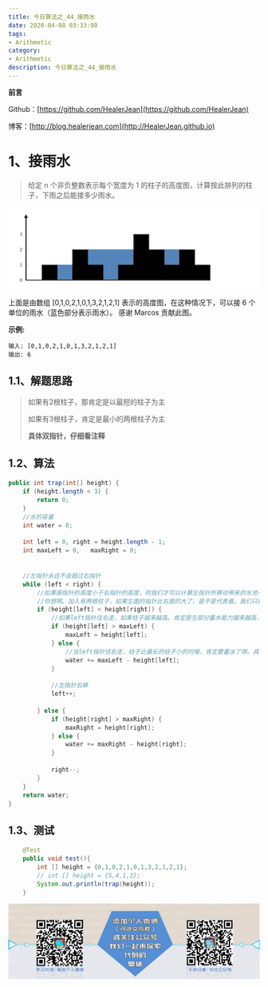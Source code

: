```yaml
---
title: 今日算法之_44_接雨水
date: 2020-04-08 03:33:00
tags: 
- Arithmetic
category: 
- Arithmetic
description: 今日算法之_44_接雨水
---
```


**前言**     

 Github：[https://github.com/HealerJean](https://github.com/HealerJean)         

 博客：[http://blog.healerjean.com](http://HealerJean.github.io)          



# 1、接雨水
> 给定 n 个非负整数表示每个宽度为 1 的柱子的高度图，计算按此排列的柱子，下雨之后能接多少雨水。

![1586326942345](https://raw.githubusercontent.com/HealerJean/HealerJean.github.io/master/blogImages/1586326942345.png)



上面是由数组 [0,1,0,2,1,0,1,3,2,1,2,1] 表示的高度图，在这种情况下，可以接 6 个单位的雨水（蓝色部分表示雨水）。 感谢 Marcos 贡献此图。



**示例:**

```
输入: [0,1,0,2,1,0,1,3,2,1,2,1]
输出: 6
```





## 1.1、解题思路 

> 如果有2根柱子，那肯定是以最短的柱子为主    
>
> 如果有3根柱子，肯定是最小的两根柱子为主       
>
> **具体双指针，仔细看注释**








## 1.2、算法

```java
public int trap(int[] height) {
    if (height.length < 3) {
        return 0;
    }
    //水的容量
    int water = 0;

    int left = 0, right = height.length - 1;
    int maxLeft = 0,   maxRight = 0;


    //左指针永远不会超过右指针
    while (left < right) {
        //如果座指针的高度小于右指针的高度，则我们才可以计算左指针所移动带来的水池子。否则要计算右面的指针的水池子，
        //你想啊。加入有两根柱子，如果左面的指针比右面的大了，是不是代表着。我们只能以右面的住柱子为主。反之以左面的柱子为主
        if (height[left] < height[right]) {
            //如果left指针往右走，如果柱子越来越高。肯定是左部分蓄水能力越来越高， 所以获取最长的左柱子
            if (height[left] > maxLeft) {
                maxLeft = height[left];
            } else {
                //当left指针往右走，柱子比最长的柱子小的时候，肯定要蓄水了呀。具体当前这根柱子，蓄水值就等于最长的柱子减去当前的柱子。
                water += maxLeft - height[left];
            }

            //左指针右移
            left++;

        } else {
            if (height[right] > maxRight) {
                maxRight = height[right];
            } else {
                water += maxRight - height[right];
            }

            right--;
        }
    }
    return water;
}
```




## 1.3、测试 

```java
    @Test
    public void test(){
        int [] height = {0,1,0,2,1,0,1,3,2,1,2,1};
        // int [] height = {5,4,1,2};
        System.out.println(trap(height));
    }

```







![ContactAuthor](https://raw.githubusercontent.com/HealerJean/HealerJean.github.io/master/assets/img/artical_bottom.jpg)



<link rel="stylesheet" href="https://unpkg.com/gitalk/dist/gitalk.css">

<script src="https://unpkg.com/gitalk@latest/dist/gitalk.min.js"></script> 
<div id="gitalk-container"></div>    
 <script type="text/javascript">
    var gitalk = new Gitalk({
		clientID: `1d164cd85549874d0e3a`,
		clientSecret: `527c3d223d1e6608953e835b547061037d140355`,
		repo: `HealerJean.github.io`,
		owner: 'HealerJean',
		admin: ['HealerJean'],
		id: 'JhC0YImtz165XO7p',
    });
    gitalk.render('gitalk-container');
</script> 
